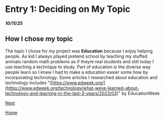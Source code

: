 # Entry 1: Deciding on My Topic 
##### 10/11/25

## How I chose my topic 
The topic I chose for my project was **Education** because I enjoy helping people. As kid I always played pretend school by teaching  my stuffed animals random math problems as if theyre real students and still today I use teaching a technique to study. Part of education is the diverse way people learn so I knew I had to make a education easier some how by incorporating technology. Some articles I researched about education and technology includes "[https://www.edweek.org/](https://www.edweek.org/technology/what-weve-learned-about-technology-and-learning-in-the-last-3-years/2023/03)" by EducationWeek  

[Next](entry02.md)

[Home](../README.md)
